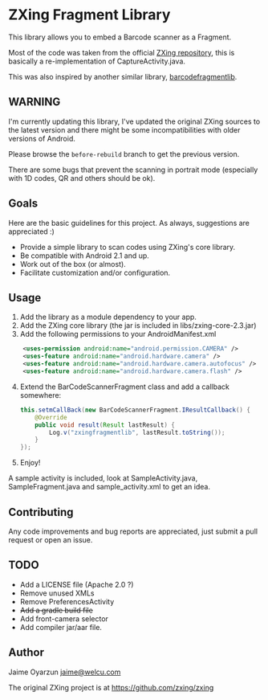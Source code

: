 # ZXing Fragment Library

This library allows you to embed a Barcode scanner as a Fragment.

Most of the code was taken from the official [ZXing repository](https://code.google.com/p/zxing/), this is basically a re-implementation of CaptureActivity.java.

This was also inspired by another similar library, [barcodefragmentlib](https://code.google.com/p/barcodefragmentlib/).

## WARNING

I'm currently updating this library, I've updated the original ZXing sources to the latest version and there might be some incompatibilities with older versions of Android.

Please browse the ```before-rebuild``` branch to get the previous version.

There are some bugs that prevent the scanning in portrait mode (especially with 1D codes, QR and others should be ok).

## Goals

Here are the basic guidelines for this project. As always, suggestions are appreciated :)

* Provide a simple library to scan codes using ZXing's core library.
* Be compatible with Android 2.1 and up.
* Work out of the box (or almost).
* Facilitate customization and/or configuration.

## Usage

1. Add the library as a module dependency to your app.
2. Add the ZXing core library (the jar is included in libs/zxing-core-2.3.jar)
3. Add the following permissions to your AndroidManifest.xml
```xml
    <uses-permission android:name="android.permission.CAMERA" />
 	<uses-feature android:name="android.hardware.camera" />
 	<uses-feature android:name="android.hardware.camera.autofocus" />
 	<uses-feature android:name="android.hardware.camera.flash" />
```

4. Extend the BarCodeScannerFragment class and add a callback somewhere:

    ```java
    this.setmCallBack(new BarCodeScannerFragment.IResultCallback() {
        @Override
        public void result(Result lastResult) {
            Log.v("zxingfragmentlib", lastResult.toString());
        }
    });
    ```
5. Enjoy!

A sample activity is included, look at SampleActivity.java, SampleFragment.java and sample_activity.xml to get an idea.


## Contributing

Any code improvements and bug reports are appreciated, just submit a pull request or open an issue.

## TODO

* Add a LICENSE file (Apache 2.0 ?)
* Remove unused XMLs
* Remove PreferencesActivity
* ~~Add a gradle build file~~
* Add front-camera selector
* Add compiler jar/aar file.

## Author

Jaime Oyarzun <jaime@welcu.com>

The original ZXing project is at https://github.com/zxing/zxing
